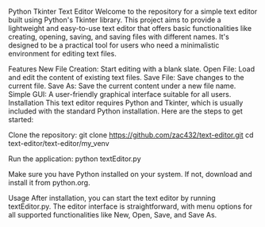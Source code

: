 Python Tkinter Text Editor
Welcome to the repository for a simple text editor built using Python's Tkinter library. This project aims to provide a lightweight and easy-to-use text editor that offers basic functionalities like creating, opening, saving, and saving files with different names. It's designed to be a practical tool for users who need a minimalistic environment for editing text files.

Features
New File Creation: Start editing with a blank slate.
Open File: Load and edit the content of existing text files.
Save File: Save changes to the current file.
Save As: Save the current content under a new file name.
Simple GUI: A user-friendly graphical interface suitable for all users.
Installation
This text editor requires Python and Tkinter, which is usually included with the standard Python installation. Here are the steps to get started:

Clone the repository:
git clone https://github.com/zac432/text-editor.git
cd text-editor/text-editor/my_venv

Run the application:
python textEditor.py

Make sure you have Python installed on your system. If not, download and install it from python.org.

Usage
After installation, you can start the text editor by running textEditor.py. The editor interface is straightforward, with menu options for all supported functionalities like New, Open, Save, and Save As.
